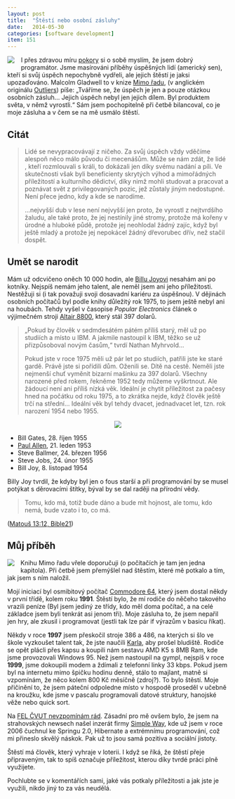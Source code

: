 ```yaml
---
layout: post
title:  "Štěstí nebo osobní zásluhy"
date:   2014-05-30
categories: [software development]
item: 151
---
```

<div style="float: left; margin: 0 1em 1em 0; text-align: center;"><a href="http://www.amazon.com/gp/product/B001ANYDAO/ref=as_li_tl?ie=UTF8&camp=1789&creative=9325&creativeASIN=B001ANYDAO&linkCode=as2&tag=blog0752-20&linkId=WRNUORL4TWVKM6GY"><img border="0" src="http://ws-na.amazon-adsystem.com/widgets/q?_encoding=UTF8&ASIN=B001ANYDAO&Format=_SL250_&ID=AsinImage&MarketPlace=US&ServiceVersion=20070822&WS=1&tag=blog0752-20" ></a><img src="http://ir-na.amazon-adsystem.com/e/ir?t=blog0752-20&l=as2&o=1&a=B001ANYDAO" width="1" height="1" border="0" alt="" style="border:none !important; margin:0px !important;" /></div>I přes zdravou míru <a href="/item/130">pokory</a> si o sobě myslím, že jsem dobrý programátor. Jsme masírováni příběhy úspěšných lidí (americký sen), kteří si svůj úspěch nepochybně vydřeli, ale jejich štěstí je jaksi upozaďováno. Malcolm Gladwell to v knize <a href="www.kosmas.cz/detail.asp?cislo=148819&afil=1102">Mimo řadu</a>, (v anglickém originálu <a href="http://amzn.to/1jzqMW9">Outliers</a>) píše: „Tváříme se, že úspěch je jen a pouze otázkou osobních zásluh… Jejich úspěch nebyl jen jejich dílem. Byl produktem světa, v němž vyrostli.“ Sám jsem pochopitelně při četbě bilancoval, co je moje zásluha a v čem se na mě usmálo štěstí.
<div style="clear: both"></div>
<!--more-->

Citát
------

>Lidé se nevypracovávají z ničeho. Za svůj úspěch vždy vděčíme alespoň něco málo původu či mecenášům. Může se nám zdát, že lidé , kteří 
rozmlouvali s králi, to dokázali jen díky svému nadání a píli. Ve skutečnosti však byli beneficienty skrytých výhod a mimořádných příležitostí a kulturního dědictví, díky nimž mohli studovat a pracovat a poznávat svět z privilegovaných pozic, jež zůstaly jiným nedostupné. Není přece jedno, kdy a kde se narodíme.
>
>...nejvyšší dub v lese není nejvyšší jen proto, že vyrostl z nejtvrdšího žaludu, ale také proto, že jej nestínily jiné stromy, protože má 
kořeny v úrodné a hluboké půdě, protože jej neohlodal žádný zajíc, když byl ještě mladý a protože jej nepokácel žádný dřevorubec dřív, než stačil dospět.

Umět se narodit
------

Mám už odcvičeno oněch 10&nbsp;000 hodin, ale <a href="http://en.wikipedia.org/wiki/Bill_Joy">Billu Joyovi</a> nesahám ani po kotníky. Nejspíš nemám jeho talent, ale neměl jsem ani jeho příležitosti. Nestěžuji si (i tak považuji svoji dosavadní kariéru za úspěšnou). V dějinách osobních počítačů byl podle knihy důležitý rok 1975, to jsem ještě nebyl ani na houbách. Tehdy vyšel v časopise <em>Popular Electronics</em> článek o výjimečném stroji <a href="http://en.wikipedia.org/wiki/Altair_8800">Altair 8800</a>, který stál 397 dolarů.

> „Pokud by člověk v sedmdesátém pátém příliš starý, měl už po studiích a místo u IBM. A jakmile nastoupil k IBM, těžko se už přizpůsoboval novým časům,“ tvrdí Nathan Myhrvold…
>
> Pokud jste v roce 1975 měli už pár let po studiích, patřili jste ke staré gardě. Právě jste si pořídili dům. Oženili se. Dítě na cestě. 
Neměli jste nejmenší chuť vyměnit bizarní mašinku za 397 dolarů. Všechny narozené před rokem, řekněme 1952 tedy můžeme vyškrtnout.
Ale žádoucí není ani příliš nízká věk. Ideální je chytit příležitost za pačesy hned na počátku od roku 1975, a to zkrátka nejde, když člověk ještě trčí na střední… Ideální věk byl tehdy dvacet, jednadvacet let, tzn. rok narození 1954 nebo 1955.

<div style="text-align: center;"><a href="http://en.wikipedia.org/wiki/File:Popular_Electronics_Cover_Jan_1975.jpg"><img src="http://upload.wikimedia.org/wikipedia/en/c/cb/Popular_Electronics_Cover_Jan_1975.jpg" /></a></div>

* Bill Gates, 28. říjen 1955
* <a href="http://en.wikipedia.org/wiki/Paul_Allen">Paul Allen</a>, 21. leden 1953
* Steve Ballmer, 24. březen 1956
* Steve Jobs, 24. únor 1955
* Bill Joy, 8. listopad 1954

Billy Joy tvrdil, že kdyby byl jen o fous starší a při programování by se musel potýkat s děrovacími štítky, býval by se dal raději na přírodní vědy.

<blockquote>Tomu, kdo má, totiž bude dáno a bude mít hojnost, ale tomu, kdo nemá, bude vzato i to, co má.</blockquote> (<a href="http://onlineb21.bible21.cz/bible.php?kniha=matous#13">Matouš 13:12, Bible21</a>)

Můj příběh
------

<div style="float: left; margin: 0 1em 1em 0; text-align: center;"><a href="http://en.wikipedia.org/wiki/File:Commodore-64-Computer.png"><img src="http://upload.wikimedia.org/wikipedia/commons/thumb/3/34/Commodore-64-Computer.png/250px-Commodore-64-Computer.png" /></a></div>Knihu Mimo řadu vřele doporučuji (o počítačích je tam jen jedna kapitola). Při četbě jsem přemýšlel nad štěstím, které mě potkalo a tím, jak jsem s ním naložil.

Mojí iniciací byl osmibitový počítač <a href="http://en.wikipedia.org/wiki/Commodore_64">Commodore 64</a>, který jsem dostal někdy v první třídě, kolem roku <b>1991</b>. Štěstí bylo, že mí rodiče do něčeho takového vrazili peníze (Byl jsem jediný ze třídy, kdo měl doma počítač, a na celé základce jsem byli tenkrát asi jenom tři). Moje zásluha to, že jsem nepařil jen hry, ale zkusil i programovat (jestli tak lze pár if výrazům v basicu říkat).

Někdy v roce <b>1997</b> jsem přeskočil stroje 386 a 486, na kterých si šlo ve škole vyzkoušet talent tak, že jste naučili <a href="http://cs.wikipedia.org/wiki/Karel_(programovac%C3%AD_jazyk)">Karla</a>, aby prošel bludiště. Rodiče se opět plácli přes kapsu a koupili nám sestavu AMD K5 s 8MB Ram, kde jsme provozovali Windows 95. Než jsem nastoupil na gympl, nejspíš v roce <b>1999</b>, jsme dokoupili modem a ždímali z telefonní linky 33 kbps. Pokud jsem byl na internetu mimo špičku hodinu denně, stálo to majlant, matně si vzpomínám, že něco kolem 800 Kč měsíčně (zdroj?). To bylo štěstí. Moje přičinění to, že jsem páteční odpoledne místo v hospodě proseděl v učebně na kroužku, kde jsme v pascalu programovali datové struktury, hanojské věže nebo quick sort.

Na <a href="/item/43">FEL ČVUT nevzpomínám rád</a>. Zásadní pro mě ovšem bylo, že jsem na strahovských newsech našel inzerát firmy <a href="http://www.simpleway.cz/">Simple Way</a>, kde už jsem v roce 2006 čuchnul ke Springu 2.0, Hibernate a extrémnímu programování, což mi přineslo skvělý náskok. Pak už to jsou samá pozitiva a sociální jistoty.

Štěstí má člověk, který vyhraje v loterii. I když se říká, že štěstí přeje připraveným, tak to spíš označuje příležitost, kterou díky tvrdé práci plně využijete.

Pochlubte se v komentářích sami, jaké vás potkaly příležitosti a jak jste je využili, nikdo jiný to za vás neudělá.